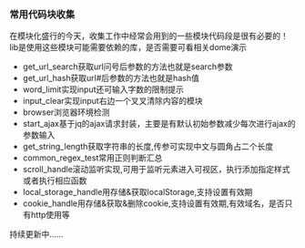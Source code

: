 ﻿### 常用代码块收集

在模块化盛行的今天，收集工作中经常会用到的一些模块代码段是很有必要的！
lib是使用这些模块可能需要依赖的库，是否需要可看相关dome演示

* get_url_search获取url问号后参数的方法也就是search参数
* get_url_hash获取url#后参数的方法也就是hash值
* word_limit实现input还可输入字数的限制提示
* input_clear实现input右边一个叉叉清除内容的模块
* browser浏览器环境检测
* start_ajax基于jq的ajax请求封装，主要是有默认初始参数减少每次进行ajax的参数输入
* get_string_length获取字符串的长度,传参可实现中文与圆角占二个长度
* common_regex_test常用正则判断汇总
* scroll_handle滚动监听实现,可用于监听元素进入可视区，执行添加指定样式或者执行相应函数
* local_storage_handle用存储&获取localStorage,支持设置有效期
* cookie_handle用存储&获取&删除cookie,支持设置有效期,有效域名，是否只有http使用等

持续更新中......